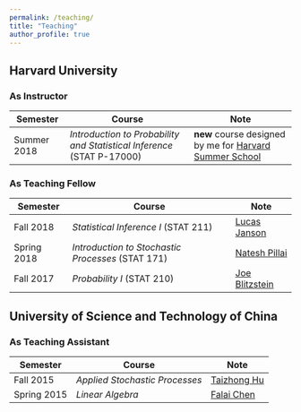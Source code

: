 ```yaml
---
permalink: /teaching/
title: "Teaching"
author_profile: true
---
```


## Harvard University
### As Instructor

| Semester    | Course | Note |
| -------- | ------- | ------- |
| Summer 2018  | <em>Introduction to Probability and Statistical Inference</em> (STAT P-17000)  | <strong>new</strong> course designed by me for <a href="https://www.summer.harvard.edu/high-school-programs/pre-college-program" rel="nofollow" target="_blank">Harvard Summer School</a> |

### As Teaching Fellow

| Semester    | Course | Note |
| -------- | ------- | ------- |
| Fall 2018 | <em>Statistical Inference I</em> (STAT 211) | <a href="http://lucasjanson.fas.harvard.edu/index.html" rel="nofollow" target="_blank">Lucas Janson</a> |
| Spring 2018 |  <em>Introduction to Stochastic Processes</em> (STAT 171) | <a href="http://www.people.fas.harvard.edu/~pillai/Welcome.html" rel="nofollow" target="_blank">Natesh Pillai</a>|
| Fall 2017 | <em>Probability I</em> (STAT 210) | <a href="http://www.people.fas.harvard.edu/~blitz/Site/Home.html" rel="nofollow" target="_blank">Joe Blitzstein</a> |


## University of Science and Technology of China
### As Teaching Assistant

| Semester    | Course | Note |
| -------- | ------- | ------- |
| Fall 2015 | <em>Applied Stochastic Processes</em> | <a href="http://staff.ustc.edu.cn/~thu/" rel="nofollow" target="_blank">Taizhong Hu</a> |
| Spring 2015 |  <em>Linear Algebra</em> | <a href="http://staff.ustc.edu.cn/~chenfl/english.htm" rel="nofollow" target="_blank">Falai Chen</a> |

<!-- Google tag (gtag.js) -->
<script async src="https://www.googletagmanager.com/gtag/js?id=G-ZPYR8GBB8K"></script>
<script>
  window.dataLayer = window.dataLayer || [];
  function gtag(){dataLayer.push(arguments);}
  gtag('js', new Date());

  gtag('config', 'G-ZPYR8GBB8K');
</script>
